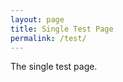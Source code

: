 ```yaml
---
layout: page
title: Single Test Page
permalink: /test/
---
```

The single test page.
<script src="https://code.jquery.com/jquery-3.3.1.min.js" integrity="sha256-FgpCb/KJQlLNfOu91ta32o/NMZxltwRo8QtmkMRdAu8=" crossorigin="anonymous"></script>
<script src="https://cdnjs.cloudflare.com/ajax/libs/showdown/1.8.6/showdown.min.js"></script>
<script src="https://cdn.jsdelivr.net/npm/js-cookie@2/src/js.cookie.min.js"></script>
<script src="{{ site.baseurl }}/js/comment.js"></script>
<script src="{{ site.baseurl }}/js/util.js"></script>
<script type="text/javascript">
Comments.init("JiYouMCC", "git-comment", "ca1f2f2f0b71983065c5", "48f6a24d710cc1012011fce5824f89a26fc49970", function(){Comments.getUser(Util.showForm);});
Comments.get(1, Util.showComments);

</script>
<div id="comments_form"></div>
<div id="comments"></div>
